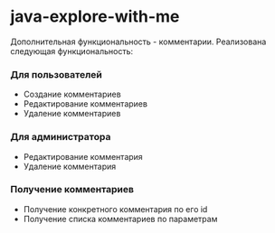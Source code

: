 # java-explore-with-me

Дополнительная функциональность - комментарии.
Реализована следующая функциональность:

### Для пользователей
* Создание комментариев
* Редактирование комментариев
* Удаление комментариев

### Для администратора
* Редактирование комментария
* Удаление комментария

### Получение комментариев
* Получение конкретного комментария по его id
* Получение списка комментариев по параметрам

